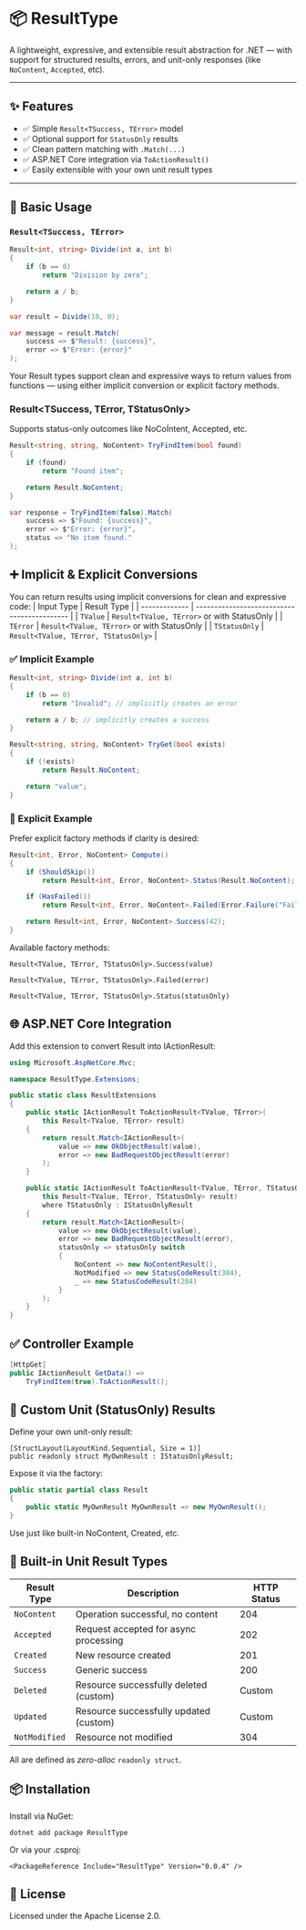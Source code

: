 # 📦 ResultType

A lightweight, expressive, and extensible result abstraction for .NET — with support for structured results, errors, and unit-only responses (like `NoContent`, `Accepted`, etc).

---

## ✨ Features

- ✅ Simple `Result<TSuccess, TError>` model
- ✅ Optional support for `StatusOnly` results
- ✅ Clean pattern matching with `.Match(...)`
- ✅ ASP.NET Core integration via `ToActionResult()`
- ✅ Easily extensible with your own unit result types

---

## 🚀 Basic Usage

### `Result<TSuccess, TError>`

```csharp
Result<int, string> Divide(int a, int b)
{
    if (b == 0)
        return "Division by zero";

    return a / b;
}

var result = Divide(10, 0);

var message = result.Match(
    success => $"Result: {success}",
    error => $"Error: {error}"
);
```

Your Result types support clean and expressive ways to return values from functions — using either implicit conversion or explicit factory methods.

### Result<TSuccess, TError, TStatusOnly>

Supports status-only outcomes like NoCoÍntent, Accepted, etc.
```csharp
Result<string, string, NoContent> TryFindItem(bool found)
{
    if (found)
        return "Found item";

    return Result.NoContent;
}

var response = TryFindItem(false).Match(
    success => $"Found: {success}",
    error => $"Error: {error}",
    status => "No item found."
);
```

## ➕ Implicit & Explicit Conversions

You can return results using implicit conversions for clean and expressive code:
| Input Type    | Result Type                                 |
| ------------- | ------------------------------------------- |
| `TValue`      | `Result<TValue, TError>` or with StatusOnly |
| `TError`      | `Result<TValue, TError>` or with StatusOnly |
| `TStatusOnly` | `Result<TValue, TError, TStatusOnly>`       |

### ✅ Implicit Example
```csharp
Result<int, string> Divide(int a, int b)
{
    if (b == 0)
        return "Invalid"; // implicitly creates an error

    return a / b; // implicitly creates a success
}
```

```csharp
Result<string, string, NoContent> TryGet(bool exists)
{
    if (!exists)
        return Result.NoContent;

    return "value";
}

```

### 📎 Explicit Example

Prefer explicit factory methods if clarity is desired:
```csharp
Result<int, Error, NoContent> Compute()
{
    if (ShouldSkip())
        return Result<int, Error, NoContent>.Status(Result.NoContent);

    if (HasFailed())
        return Result<int, Error, NoContent>.Failed(Error.Failure("Failure occurred"));

    return Result<int, Error, NoContent>.Success(42);
}

```

Available factory methods:

    Result<TValue, TError, TStatusOnly>.Success(value)

    Result<TValue, TError, TStatusOnly>.Failed(error)

    Result<TValue, TError, TStatusOnly>.Status(statusOnly)

## 🌐 ASP.NET Core Integration

Add this extension to convert Result into IActionResult:

```csharp
using Microsoft.AspNetCore.Mvc;

namespace ResultType.Extensions;

public static class ResultExtensions
{
    public static IActionResult ToActionResult<TValue, TError>(
        this Result<TValue, TError> result)
    {
        return result.Match<IActionResult>(
            value => new OkObjectResult(value),
            error => new BadRequestObjectResult(error)
        );
    }

    public static IActionResult ToActionResult<TValue, TError, TStatusOnly>(
        this Result<TValue, TError, TStatusOnly> result)
        where TStatusOnly : IStatusOnlyResult
    {
        return result.Match<IActionResult>(
            value => new OkObjectResult(value),
            error => new BadRequestObjectResult(error),
            statusOnly => statusOnly switch
            {
                NoContent => new NoContentResult(),
                NotModified => new StatusCodeResult(304),
                _ => new StatusCodeResult(204)
            }
        );
    }
}
```

## ✅ Controller Example

```csharp
[HttpGet]
public IActionResult GetData() =>
    TryFindItem(true).ToActionResult();
```

## 🧩 Custom Unit (StatusOnly) Results

Define your own unit-only result:
```
[StructLayout(LayoutKind.Sequential, Size = 1)]
public readonly struct MyOwnResult : IStatusOnlyResult;
```

Expose it via the factory:
```csharp
public static partial class Result
{
    public static MyOwnResult MyOwnResult => new MyOwnResult();
}
```

Use just like built-in NoContent, Created, etc.  

## 🧰 Built-in Unit Result Types
| Result Type   | Description                            | HTTP Status |
| ------------- | -------------------------------------- | ----------- |
| `NoContent`   | Operation successful, no content       | 204         |
| `Accepted`    | Request accepted for async processing  | 202         |
| `Created`     | New resource created                   | 201         |
| `Success`     | Generic success                        | 200         |
| `Deleted`     | Resource successfully deleted (custom) | Custom      |
| `Updated`     | Resource successfully updated (custom) | Custom      |
| `NotModified` | Resource not modified                  | 304         |

All are defined as *zero-alloc* `readonly struct`.

## 📦 Installation

Install via NuGet:
```
dotnet add package ResultType
```
Or via your .csproj:
```
<PackageReference Include="ResultType" Version="0.0.4" />
```

## 📄 License

Licensed under the Apache License 2.0.